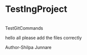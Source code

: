 # TestIngProject
</BR>
TestGitCommands

<P> hello all please add the files correctly </P>
Author-Shilpa Junnare
